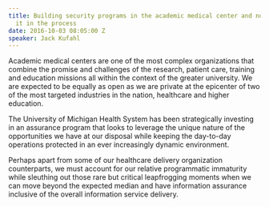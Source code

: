 ```yaml
---
title: Building security programs in the academic medical center and not destroying
  it in the process
date: 2016-10-03 08:05:00 Z
speaker: Jack Kufahl
---
```


Academic medical centers are one of the most complex organizations that combine the promise and challenges of the research, patient care, training and education missions all within the context of the greater university. We are expected to be equally as open as we are private at the epicenter of two of the most targeted industries in the nation, healthcare and higher education. 

The University of Michigan Health System has been strategically  investing in an assurance program that looks to leverage the unique nature of the opportunities we have at our disposal while keeping the day-to-day operations protected in an ever increasingly dynamic environment. 

Perhaps apart from some of our healthcare delivery organization counterparts, we must account for our relative programmatic immaturity while sleuthing out those rare but critical leapfrogging moments when we can move beyond the expected median and have information assurance inclusive of the overall information service delivery.
